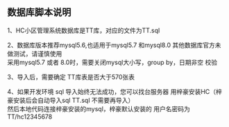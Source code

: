 ## 数据库脚本说明

1、HC小区管理系统数据库是TT库，对应的文件为TT.sql </br>

2、数据库版本推荐mysql5.6,也适用于mysql5.7 和mysql8.0 其他数据库官方未做测试，请谨慎使用</br>
采用mysql5.7 或者 8.0时，需要关闭mysql大小写，group by，日期非空 校验</br>

3、导入后，需要确定 TT库表是否大于570张表</br>

4、如果开发环境 sql 导入始终无法成功，您可以找台服务器 用梓豪安装HC（梓豪安装后会自动导入sql TT.sql  不需要再导入）</br>
然后本地代码连接梓豪安装的mysql，梓豪默认安装的 用户名密码为 TT/hc12345678
